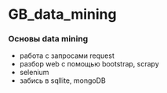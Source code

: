 # GB_data_mining

### Основы data mining
- работа с запросами request
- разбор web с помощью bootstrap, scrapy
- selenium
- забись в sqllite, mongoDB
